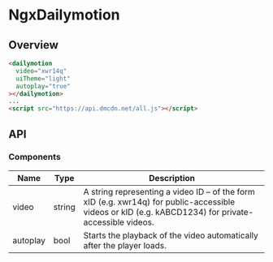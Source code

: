 # NgxDailymotion

## Overview

```html
<dailymotion
  video="xwr14q"
  uiTheme="light"
  autoplay="true"
></dailymotion>
...
<script src="https://api.dmcdn.net/all.js"></script>
```

## API

### Components

| Name | Type | Description |
| ------------- | ------------- | ------------- |
| video | string | A string representing a video ID – of the form xID (e.g. xwr14q) for public-accessible videos or kID (e.g. kABCD1234) for private-accessible videos. |
| autoplay | bool | Starts the playback of the video automatically after the player loads. |
